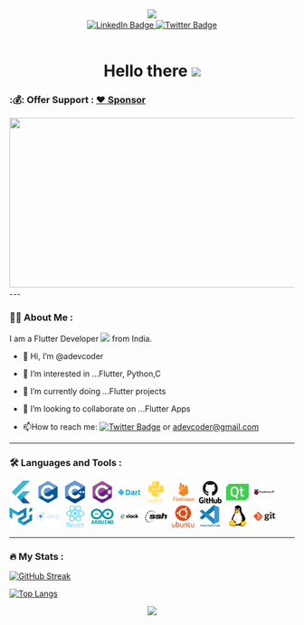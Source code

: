 

<div id="header" align="center">
 
  <img src="https://media.giphy.com/media/R03zWv5p1oNSQd91EP/giphy.gif"  width="400" />
 <div id="badges">
  <a href="https://linkedin.com/in/ashiktantony">
    <img src="https://img.shields.io/badge/LinkedIn-blue?style=for-the-badge&logo=linkedin&logoColor=white" alt="LinkedIn Badge"/>
  </a>
 
  <a href="https://twitter.com/ashik_t_antony">
    <img src="https://img.shields.io/badge/Twitter-blue?style=for-the-badge&logo=twitter&logoColor=white" alt="Twitter Badge"/>
  </a>
</div>
<img src="https://komarev.com/ghpvc/?username=ashiktantony&style=flat-square&color=blue" alt=""/>

<h1>
  Hello there
  <img src="https://media.giphy.com/media/hvRJCLFzcasrR4ia7z/giphy.gif" width="30px"/>
</h1>
</div>

### :💰: Offer Support : [:heart: Sponsor](https://ko-fi.com/adevcoder)
                              
<div align="center">
  <img src="https://media.giphy.com/media/dWesBcTLavkZuG35MI/giphy.gif" width="600" height="300"/>
</div>
---

### :man_technologist: About Me :
I am a Flutter Developer <img src="https://media.giphy.com/media/WUlplcMpOCEmTGBtBW/giphy.gif" width="30"> from India.

- 👋 Hi, I’m @adevcoder
- 👀 I’m interested in ...Flutter, Python,C
- 🌱 I’m currently doing ...Flutter projects
- 💞️ I’m looking to collaborate on ...Flutter Apps


- :mailbox:How to reach me: [![Twitter Badge](https://img.shields.io/badge/Twitter-blue?style=flat&logo=Twitter&logoColor=white)](https://twitter.com/adevcoder) or adevcoder@gmail.com

---

### :hammer_and_wrench: Languages and Tools :
<div>
<img src="https://github.com/devicons/devicon/blob/master/icons/flutter/flutter-original.svg" title="Flutter" alt="Flutter" width="40" height="40"/>&nbsp;
<img src="https://github.com/devicons/devicon/blob/master/icons/c/c-original.svg" title="C" alt="C" width="40" height="40"/>&nbsp;
<img src="https://github.com/devicons/devicon/blob/master/icons/cplusplus/cplusplus-original.svg" title="C++" alt="C++" width="40" height="40"/>&nbsp;
<img src="https://github.com/devicons/devicon/blob/master/icons/csharp/csharp-original.svg" title="C#" alt="C#" width="40" height="40"/>&nbsp;
<img src="https://github.com/devicons/devicon/blob/master/icons/dart/dart-plain-wordmark.svg" title="Dart" alt="Dart" width="40" height="40"/>&nbsp;
<img src="https://github.com/devicons/devicon/blob/master/icons/python/python-plain-wordmark.svg" title="Python" alt="Python" width="40" height="40"/>&nbsp;
<img src="https://github.com/devicons/devicon/blob/master/icons/firebase/firebase-plain-wordmark.svg" title="Firebase" alt="Firebase" width="40" height="40"/>&nbsp;
 <img src="https://github.com/devicons/devicon/blob/master/icons/github/github-original-wordmark.svg" title="Github" alt="Github" width="40" height="40"/>&nbsp;    
<img src="https://github.com/devicons/devicon/blob/master/icons/qt/qt-original.svg" title="Firebase" alt="Qt" width="40" height="40"/>&nbsp;
 <img src="https://github.com/devicons/devicon/blob/master/icons/raspberrypi/raspberrypi-original-wordmark.svg" title="RaspBerry Pi" alt="RaspBerry Pi" width="40" height="40"/>&nbsp;
   <img src="https://github.com/devicons/devicon/blob/master/icons/materialui/materialui-original.svg" title="Material UI" alt="Material UI" width="40" height="40"/>&nbsp; 
   <img src="https://github.com/devicons/devicon/blob/master/icons/ionic/ionic-original-wordmark.svg" title="Ionic" alt="Firebase" width="40" height="40"/>&nbsp;
<img src="https://github.com/devicons/devicon/blob/master/icons/react/react-original-wordmark.svg" title="React" alt="React" width="40" height="40"/>&nbsp;
<img src="https://github.com/devicons/devicon/blob/master/icons/arduino/arduino-original-wordmark.svg" title="React" alt="React" width="40" height="40"/>&nbsp;
<img src="https://github.com/devicons/devicon/blob/master/icons/slack/slack-original-wordmark.svg" title="Slack" alt="NodeJS" width="40" height="40"/>&nbsp;
<img src="https://github.com/devicons/devicon/blob/master/icons/ssh/ssh-original-wordmark.svg" title="SSH" alt="SSH" width="40" height="40"/>&nbsp;
<img src="https://github.com/devicons/devicon/blob/master/icons/ubuntu/ubuntu-plain-wordmark.svg" title="Ubuntu" alt="Ubuntu" width="40" height="40"/>&nbsp;
<img src="https://github.com/devicons/devicon/blob/master/icons/vscode/vscode-original-wordmark.svg" title="VS Code" alt="VS Code" width="40" height="40"/>&nbsp;
 <img src="https://github.com/devicons/devicon/blob/master/icons/linux/linux-original.svg" title="Linux" alt="Linux" width="40" height="40"/>&nbsp;
<img src="https://github.com/devicons/devicon/blob/master/icons/git/git-original-wordmark.svg" title="Git" **alt="Git" width="40" height="40"/>&nbsp;
</div>

---

### :fire: My Stats :
[![GitHub Streak](http://github-readme-streak-stats.herokuapp.com?user=ashiktantony&theme=dark&hide_border=true&date_format=M%20j%5B%2C%20Y%5D)](https://git.io/streak-stats)

[![Top Langs](https://github-readme-stats.vercel.app/api/top-langs/?username=ashiktantony&layout=compact&theme=vision-friendly-dark)](https://github.com/anuraghazra/github-readme-stats)

<div id="header" align="center">
 <img src="https://media.giphy.com/media/scZPhLqaVOM1qG4lT9/giphy.gif"  width="400"/>
 
<div/>



<!---
adevcoder/adevcoder is a ✨ special ✨ repository because its `README.md` (this file) appears on your GitHub profile.
You can click the Preview link to take a look at your changes.
--->
